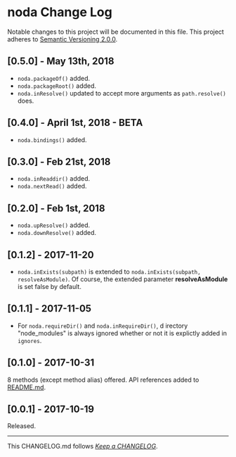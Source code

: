 #   noda Change Log

Notable changes to this project will be documented in this file. This project adheres to [Semantic Versioning 2.0.0](http://semver.org/).

##  [0.5.0] - May 13th, 2018

*   `noda.packageOf()` added.
*   `noda.packageRoot()` added.
*   `noda.inResolve()` updated to accept more arguments as `path.resolve()` does.

##  [0.4.0] - April 1st, 2018 - BETA

*   `noda.bindings()` added.

##	[0.3.0] - Feb 21st, 2018

*	`noda.inReaddir()` added.
*	`noda.nextRead()` added.

##  [0.2.0] - Feb 1st, 2018

*	`noda.upResolve()` added.
*	`noda.downResolve()` added.

##  [0.1.2] - 2017-11-20

*   `noda.inExists(subpath)` is extended to `noda.inExists(subpath, resolveAsModule)`. Of course, the extended parameter __resolveAsModule__ is set false by default.

##  [0.1.1] - 2017-11-05

*   For `noda.requireDir()` and `noda.inRequireDir()`, d irectory "node_modules" is always ignored whether or not it is explictly added in `ignores`.

##  [0.1.0] - 2017-10-31

8 methods (except method alias) offered. API references added to [README.md](./README.md).

##	[0.0.1] - 2017-10-19

Released.

---
This CHANGELOG.md follows [*Keep a CHANGELOG*](http://keepachangelog.com/).
